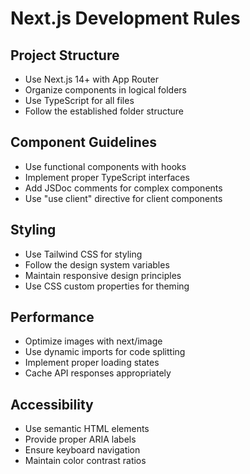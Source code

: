 # Next.js Development Rules

## Project Structure
- Use Next.js 14+ with App Router
- Organize components in logical folders
- Use TypeScript for all files
- Follow the established folder structure

## Component Guidelines
- Use functional components with hooks
- Implement proper TypeScript interfaces
- Add JSDoc comments for complex components
- Use "use client" directive for client components

## Styling
- Use Tailwind CSS for styling
- Follow the design system variables
- Maintain responsive design principles
- Use CSS custom properties for theming

## Performance
- Optimize images with next/image
- Use dynamic imports for code splitting
- Implement proper loading states
- Cache API responses appropriately

## Accessibility
- Use semantic HTML elements
- Provide proper ARIA labels
- Ensure keyboard navigation
- Maintain color contrast ratios
